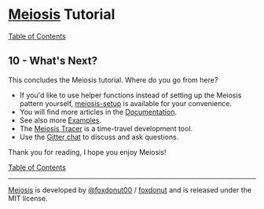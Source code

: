 # [Meiosis](https://meiosis.js.org) Tutorial

[Table of Contents](toc.html)

## 10 - What's Next?

This concludes the Meiosis tutorial. Where do you go from here?

- If you'd like to use helper functions instead of setting up the Meiosis pattern yourself,
[meiosis-setup](https://github.com/foxdonut/meiosis/tree/master/helpers/setup#meiosis-setup)
is available for your convenience.
- You will find more articles in the [Documentation](https://meiosis.js.org/docs/toc.html).
- See also more [Examples](https://meiosis.js.org/examples.html).
- The [Meiosis Tracer](https://meiosis.js.org/tracer) is a time-travel development tool.
- Use the [Gitter chat](https://gitter.im/foxdonut/meiosis) to discuss and ask questions.

Thank you for reading, I hope you enjoy Meiosis!

[Table of Contents](toc.html)

-----

[Meiosis](https://meiosis.js.org) is developed by [@foxdonut00](http://twitter.com/foxdonut00) / [foxdonut](https://github.com/foxdonut) and is released under the MIT license.
